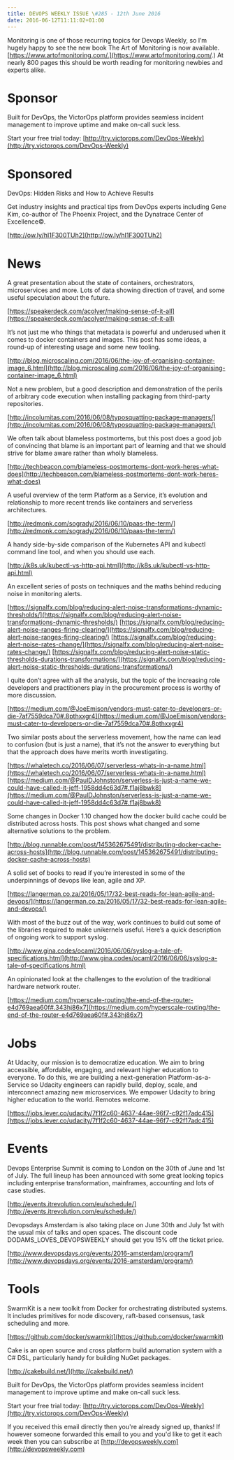 ```yaml
---
title: DEVOPS WEEKLY ISSUE \#285 - 12th June 2016 
date: 2016-06-12T11:11:02+01:00
---
```


Monitoring is one of those recurring topics for Devops Weekly, so I’m hugely happy to see the new book The Art of Monitoring is now available. [https://www.artofmonitoring.com/.](https://www.artofmonitoring.com/.) At nearly 800 pages this should be worth reading for monitoring newbies and experts alike.


Sponsor
======

Built for DevOps, the VictorOps platform provides seamless incident management to improve uptime and make on-call suck less.

Start your free trial today: [http://try.victorops.com/DevOps-Weekly](http://try.victorops.com/DevOps-Weekly)


Sponsored
========

DevOps: Hidden Risks and How to Achieve Results

Get industry insights and practical tips from DevOps experts including Gene Kim, co-author of The Phoenix Project, and the Dynatrace Center of Excellence©.

[http://ow.ly/hI1F300TUh2](http://ow.ly/hI1F300TUh2)


News
====

A great presentation about the state of containers, orchestrators, microservices and more. Lots of data showing direction of travel, and some useful speculation about the future.

[https://speakerdeck.com/acolyer/making-sense-of-it-all](https://speakerdeck.com/acolyer/making-sense-of-it-all)


It’s not just me who things that metadata is powerful and underused when it comes to docker containers and images. This post has some ideas, a round-up of interesting usage and some new tooling.

[http://blog.microscaling.com/2016/06/the-joy-of-organising-container-image_6.html](http://blog.microscaling.com/2016/06/the-joy-of-organising-container-image_6.html)


Not a new problem, but a good description and demonstration of the perils of arbitrary code execution when installing packaging from third-party repositories.

[http://incolumitas.com/2016/06/08/typosquatting-package-managers/](http://incolumitas.com/2016/06/08/typosquatting-package-managers/)


We often talk about blameless postmortems, but this post does a good job of convincing that blame is an important part of learning and that we should strive for blame aware rather than wholly blameless.

[http://techbeacon.com/blameless-postmortems-dont-work-heres-what-does](http://techbeacon.com/blameless-postmortems-dont-work-heres-what-does)


A useful overview of the term Platform as a Service, it’s evolution and relationship to more recent trends like containers and serverless architectures.

[http://redmonk.com/sogrady/2016/06/10/paas-the-term/](http://redmonk.com/sogrady/2016/06/10/paas-the-term/)


A handy side-by-side comparison of the Kubernetes API and kubectl command line tool, and when you should use each.

[http://k8s.uk/kubectl-vs-http-api.html](http://k8s.uk/kubectl-vs-http-api.html)


An excellent series of posts on techniques and the maths behind reducing noise in monitoring alerts.

[https://signalfx.com/blog/reducing-alert-noise-transformations-dynamic-thresholds/](https://signalfx.com/blog/reducing-alert-noise-transformations-dynamic-thresholds/)
[https://signalfx.com/blog/reducing-alert-noise-ranges-firing-clearing/](https://signalfx.com/blog/reducing-alert-noise-ranges-firing-clearing/)
[https://signalfx.com/blog/reducing-alert-noise-rates-change/](https://signalfx.com/blog/reducing-alert-noise-rates-change/)
[https://signalfx.com/blog/reducing-alert-noise-static-thresholds-durations-transformations/](https://signalfx.com/blog/reducing-alert-noise-static-thresholds-durations-transformations/)


I quite don’t agree with all the analysis, but the topic of the increasing role developers and practitioners play in the procurement process is worthy of more discussion.

[https://medium.com/@JoeEmison/vendors-must-cater-to-developers-or-die-7af7559dca70#.8pthxxgr4](https://medium.com/@JoeEmison/vendors-must-cater-to-developers-or-die-7af7559dca70#.8pthxxgr4)


Two similar posts about the serverless movement, how the name can lead to confusion (but is just a name), that it’s not the answer to everything but that the approach does have merits worth investigating.

[https://whaletech.co/2016/06/07/serverless-whats-in-a-name.html](https://whaletech.co/2016/06/07/serverless-whats-in-a-name.html)
[https://medium.com/@PaulDJohnston/serverless-is-just-a-name-we-could-have-called-it-jeff-1958dd4c63d7#.f1aj8bwk8](https://medium.com/@PaulDJohnston/serverless-is-just-a-name-we-could-have-called-it-jeff-1958dd4c63d7#.f1aj8bwk8)


Some changes in Docker 1.10 changed how the docker build cache could be distributed across hosts. This post shows what changed and some alternative solutions to the problem.

[http://blog.runnable.com/post/145362675491/distributing-docker-cache-across-hosts](http://blog.runnable.com/post/145362675491/distributing-docker-cache-across-hosts)


A solid set of books to read if you’re interested in some of the underpinnings of devops like lean, agile and XP.

[https://langerman.co.za/2016/05/17/32-best-reads-for-lean-agile-and-devops/](https://langerman.co.za/2016/05/17/32-best-reads-for-lean-agile-and-devops/)


With most of the buzz out of the way, work continues to build out some of the libraries required to make unikernels useful. Here’s a quick description of ongoing work to support syslog.

[http://www.gina.codes/ocaml/2016/06/06/syslog-a-tale-of-specifications.html](http://www.gina.codes/ocaml/2016/06/06/syslog-a-tale-of-specifications.html)


An opinionated look at the challenges to the evolution of the traditional hardware network router.

[https://medium.com/hyperscale-routing/the-end-of-the-router-e4d769aea60f#.343hj86x7](https://medium.com/hyperscale-routing/the-end-of-the-router-e4d769aea60f#.343hj86x7)


Jobs
====

At Udacity, our mission is to democratize education. We aim to bring accessible, affordable, engaging, and relevant higher education to everyone. To do this, we are building a next-generation Platform-as-a-Service so Udacity engineers can rapidly build, deploy, scale, and interconnect amazing new microservices. We empower Udacity to bring higher education to the world. Remotes welcome.

[https://jobs.lever.co/udacity/7f1f2c60-4637-44ae-96f7-c92f17adc415](https://jobs.lever.co/udacity/7f1f2c60-4637-44ae-96f7-c92f17adc415)


Events
======

Devops Enterprise Summit is coming to London on the 30th of June and 1st of July. The full lineup has been announced with some great looking topics including enterprise transformation, mainframes, accounting and lots of case studies.

[http://events.itrevolution.com/eu/schedule/](http://events.itrevolution.com/eu/schedule/)


Devopsdays Amsterdam is also taking place on June 30th and July 1st with the usual mix of talks and open spaces. The discount code DODAMS_LOVES_DEVOPSWEEKLY should get you 15% off the ticket price.

[http://www.devopsdays.org/events/2016-amsterdam/program/](http://www.devopsdays.org/events/2016-amsterdam/program/)


Tools
=====

SwarmKit is a new toolkit from Docker for orchestrating distributed systems. It includes primitives for node discovery, raft-based consensus, task scheduling and more.

[https://github.com/docker/swarmkit](https://github.com/docker/swarmkit)


Cake is an open source and cross platform build automation system with a C# DSL, particularly handy for building NuGet packages.

[http://cakebuild.net/](http://cakebuild.net/)


Built for DevOps, the VictorOps platform provides seamless incident management to improve uptime and make on-call suck less.

Start your free trial today: [http://try.victorops.com/DevOps-Weekly](http://try.victorops.com/DevOps-Weekly)


If you received this email directly then you're already signed up, thanks! If however someone forwarded this email to you and you'd like to get it each week then you can subscribe at [http://devopsweekly.com](http://devopsweekly.com)

